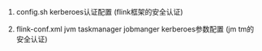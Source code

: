 1. config.sh  kerberoes认证配置  (flink框架的安全认证)

2. flink-conf.xml jvm  taskmanager jobmanger kerberoes参数配置 (jm tm的安全认证)